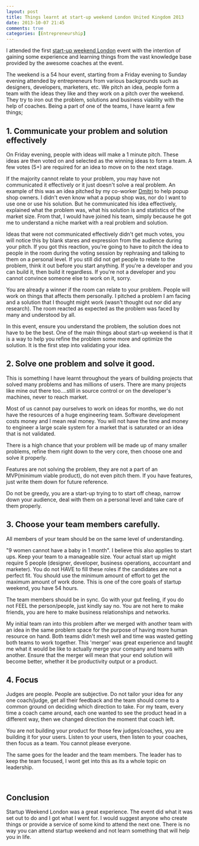 ```yaml
---
layout: post
title: Things learnt at start-up weekend London United Kingdom 2013
date: 2013-10-07 21:45
comments: true
categories: [Entrepreneurship]
---
```

I attended the first <a href="https://www.startupgrind.com/london/">start-up weekend London</a> event with the intention of gaining some experience and learning things from the vast knowledge base provided by the awesome coaches at the event.

The weekend is a 54 hour event, starting from a Friday evening to Sunday evening attended by entrepreneurs from various backgrounds such as designers, developers, marketers, etc. We pitch an idea, people form a team with the ideas they like and they work on a pitch over the weekend. They try to iron out the problem, solutions and business viability with the help of coaches. Being a part of one of the teams, I have learnt a few things;
<h2>1. Communicate your problem and solution effectively</h2>
On Friday evening, people with ideas will make a 1 minute pitch. These ideas are then voted on and selected as the winning ideas to form a team. A few votes (5+) are required for an idea to move on to the next stage.

If the majority cannot relate to your problem, you may have not communicated it effectively or it just doesn't solve a real problem. An example of this was an idea pitched by my co-worker <a href="http://dmitridawkins.com/">Dmitri</a> to help popup shop owners. I didn't even know what a popup shop was, nor do I want to use one or use his solution. But he communicated his idea effectively, explained what the problem was, what his solution is and statistics of the market size. From that, I would have joined his team, simply because he got me to understand a niche market with a real problem and solution.

Ideas that were not communicated effectively didn't get much votes, you will notice this by blank stares and expression from the audience during your pitch. If you got this reaction, you're going to have to pitch the idea to people in the room during the voting session by rephrasing and talking to them on a personal level. If you still did not get people to relate to the problem, think it out before you start anything. If you're a developer and you can build it, then build it regardless. If you're not a developer and you cannot convince someone else to work on it, sorry.

You are already a winner if the room can relate to your problem. People will work on things that affects them personally. I pitched a problem I am facing and a solution that I thought might work (wasn't thought out nor did any research). The room reacted as expected as the problem was faced by many and understood by all.

In this event, ensure you understand the problem, the solution does not have to be the best. One of the main things about start-up weekend is that it is a way to help you refine the problem some more and optimize the solution. It is the first step into validating your idea.
<h2>2. Solve one problem and solve it good.</h2>
This is something I have learnt throughout the years of building projects that solved many problems and has millions of users. There are many projects like mine out there too....still in source control or on the developer's machines, never to reach market.

Most of us cannot pay ourselves to work on ideas for months, we do not have the resources of a huge engineering team. Software development costs money and I mean real money. You will not have the time and money to engineer a large scale system for a market that is saturated or an idea that is not validated.

There is a high chance that your problem will be made up of many smaller problems, refine them right down to the very core, then choose one and solve it properly.

Features are not solving the problem, they are not a part of an MVP(minimum viable product), do not even pitch them. If you have features, just write them down for future reference.

Do not be greedy, you are a start-up trying to to start off cheap, narrow down your audience, deal with them on a personal level and take care of them properly.
<h2>3. Choose your team members carefully.</h2>
All members of your team should be on the same level of understanding.

"9 women cannot have a baby in 1 month". I believe this also applies to start ups. Keep your team to a manageable size. Your actual start up might require 5 people (designer, developer, business operations, accountant and marketer). You do not HAVE to fill these roles if the candidates are not a perfect fit. You should use the minimum amount of effort to get the maximum amount of work done. This is one of the core goals of startup weekend, you have 54 hours.

The team members should be in sync. Go with your gut feeling, if you do not FEEL the person/people, just kindly say no. You are not here to make friends, you are here to make business relationships and networks.

My initial team ran into this problem after we merged with another team with an idea in the same problem space for the purpose of having more human resource on hand. Both teams didn't mesh well and time was wasted getting both teams to work together. This 'merger' was great experience and taught me what it would be like to actually merge your company and teams with another. Ensure that the merger will mean that your end solution will become better, whether it be productivity output or a product.
<h2>4. Focus</h2>
Judges are people. People are subjective. Do not tailor your idea for any one coach/judge, get all their feedback and the team should come to a common ground on deciding which direction to take. For my team, every time a coach came around, each one wanted to see the product head in a different way, then we changed direction the moment that coach left.

You are not building your product for those few judges/coaches, you are building it for your users. Listen to your users, then listen to your coaches, then focus as a team. You cannot please everyone.

The same goes for the leader and the team members. The leader has to keep the team focused, I wont get into this as its a whole topic on leadership.

&nbsp;
<h2>Conclusion</h2>
Startup Weekend London was a great experience. The event did what it was set out to do and I got what I went for. I would suggest anyone who create things or provide a service of some kind to attend the next one. There is no way you can attend startup weekend and not learn something that will help you in life.

&nbsp;
